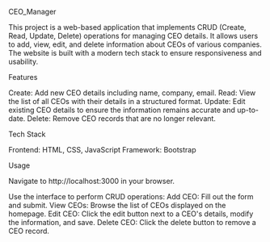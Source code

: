 CEO_Manager

This project is a web-based application that implements CRUD (Create, Read, Update, Delete) operations for managing CEO details. It allows users to add, view, edit, and delete information about CEOs of various companies. The website is built with a modern tech stack to ensure responsiveness and usability.

Features

Create: Add new CEO details including name, company, email.
Read: View the list of all CEOs with their details in a structured format.
Update: Edit existing CEO details to ensure the information remains accurate and up-to-date.
Delete: Remove CEO records that are no longer relevant.

Tech Stack

Frontend:
HTML, CSS, JavaScript
Framework:
Bootstrap

Usage

Navigate to http://localhost:3000 in your browser.

Use the interface to perform CRUD operations:
Add CEO: Fill out the form and submit.
View CEOs: Browse the list of CEOs displayed on the homepage.
Edit CEO: Click the edit button next to a CEO's details, modify the information, and save.
Delete CEO: Click the delete button to remove a CEO record.
